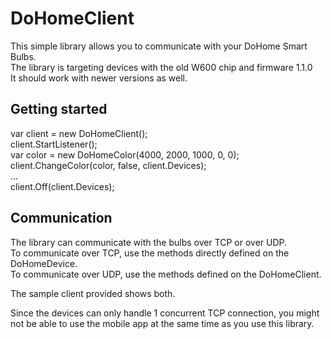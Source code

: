 # DoHomeClient

This simple library allows you to communicate with your DoHome Smart Bulbs.  
The library is targeting devices with the old W600 chip and firmware 1.1.0  
It should work with newer versions as well.  

## Getting started

var client = new DoHomeClient();  
client.StartListener();  
var color = new DoHomeColor(4000, 2000, 1000, 0, 0);  
client.ChangeColor(color, false, client.Devices);  
...   
client.Off(client.Devices);  
  

## Communication

The library can communicate with the bulbs over TCP or over UDP.  
To communicate over TCP, use the methods directly defined on the DoHomeDevice.  
To communicate over UDP, use the methods defined on the DoHomeClient.  

The sample client provided shows both.

Since the devices can only handle 1 concurrent TCP connection, you might not be able to use the mobile app at the same time as you use this library.
